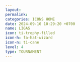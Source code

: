 ```yaml
---
layout: 
permalink: 
categories: ICONS HOME
date: 2024-09-10 10:29:20 +0700
name: LIGAS
icon: ti-trophy-filled
icon-h: fa-hat-wizard
icon-n: ti-cane
level: 4
type: TOURNAMENT
---
```

